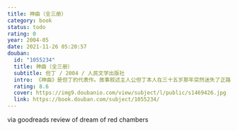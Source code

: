 ```yaml
---
title: 神曲（全三册）
category: book
status: todo
rating: 0
year: 2004-05
date: 2021-11-26 05:20:57
douban:
  id: "1055234"
  title: 神曲（全三册）
  subtitle: 但丁 / 2004 / 人民文学出版社
  intro: 《神曲》是但丁的代表作。故事叙述主人公但丁本人在三十五岁那年突然迷失了正路，彷徨了一夜之后，来到一座曙光笼罩的小山脚下，刚欲登山，却被三只野兽(豹、狮、狼)挡住去路。危急之中，古罗马诗人维吉尔受贝雅特丽齐嘱托，前来搭救他，并引导他去游历了地狱和炼狱，后贝雅特丽齐又亲自引导他游历天国。《地狱篇》、《炼狱篇》和《天国篇》三部曲是但丁游历过程和见闻的记载。《神曲》广泛反映了当时的社会生活现实，给了中古文化以艺术性的总结，并显现出了文艺复兴时代人文主义思想的曙光。
  rating: 8.6
  cover: https://img9.doubanio.com/view/subject/l/public/s1469426.jpg
  link: https://book.douban.com/subject/1055234/
---
```


via goodreads review of dream of red chambers

